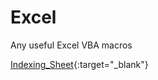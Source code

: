 # Excel
Any useful Excel VBA macros

[Indexing_Sheet](https://docs.google.com/viewer?a=v&pid=sites&srcid=ZGVmYXVsdGRvbWFpbnxzdWxvZGh1bmdlbHxneDo0N2VmN2U3Y2MyNjFhNDIz){:target="_blank"}
